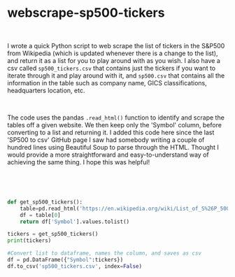 # webscrape-sp500-tickers

<br>

I wrote a quick Python script to web scrape the list of tickers in the S&P500 from Wikipedia (which is updated whenever there is a change to the list), and return it as a list for you to play around with as you wish. I also have a csv called ``` sp500_tickers.csv ``` that contains just the tickers if you want to iterate through it and play around with it, and ``` sp500.csv ``` that contains all the information in the table such as company name, GICS classifications, headquarters location, etc.

<br>

The code uses the pandas ```.read_html()``` function to identify and scrape the tables off a given website. We then keep only the 'Symbol' column, before converting to a list and returning it. I added this code here since the last 'SP500 to csv' GitHub page I saw had somebody writing a couple of hundred lines using Beautiful Soup to parse through the HTML. Thought I would provide a more straightforward and easy-to-understand way of achieving the same thing. I hope this was helpful!

<br>
<br>

```python

def get_sp500_tickers():
    table=pd.read_html('https://en.wikipedia.org/wiki/List_of_S%26P_500_companies')
    df = table[0]
    return df['Symbol'].values.tolist()

tickers = get_sp500_tickers()
print(tickers)

#Convert list to dataframe, names the column, and saves as csv
df = pd.DataFrame({"Symbol":tickers})
df.to_csv('sp500_tickers.csv', index=False)

```
